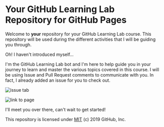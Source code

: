 # Your GitHub Learning Lab Repository for GitHub Pages

Welcome to **your** repository for your GitHub Learning Lab course. This repository will be used during the different activities that I will be guiding you through. 

Oh! I haven't introduced myself...

I'm the GitHub Learning Lab bot and I'm here to help guide you in your journey to learn and master the various topics covered in this course. I will be using Issue and Pull Request comments to communicate with you. In fact, I already added an issue for you to check out.

![issue tab](https://lab.github.com/public/images/issue_tab.png)

![link to page](https://viaod.github.io/github-pages-with-jekyll/)

I'll meet you over there, can't wait to get started!

This repository is licensed under [MIT](../LICENSE) (c) 2019 GitHub, Inc.
